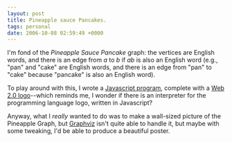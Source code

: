```yaml
---
layout: post
title: Pineapple sauce Pancakes.
tags: personal
date: 2006-10-08 02:59:49 +0000
---
```


I'm fond of the *Pineapple Sauce Pancake* graph: the vertices are English words, and there is an edge from $a$ to $b$ if $ab$ is also an English word (e.g., "pan" and "cake" are English words, and there is an edge from "pan" to "cake" because "pancake" is also an English word).

To play around with this, I wrote a [Javascript program](http://math.uchicago.edu/~fowler/pineapple/), complete with a [Web 2.0 logo](http://msig.info/web2.php)--which reminds me, I wonder if there is an interpreter for the programming language logo, written in Javascript?

Anyway, what I *really* wanted to do was to make a wall-sized picture of the Pineapple Graph, but [Graphviz](http://www.graphviz.org/) isn't quite able to handle it, but maybe with some tweaking, I'd be able to produce a beautiful poster.

